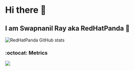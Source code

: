 # Hi there 👋
## I am Swapnanil Ray aka RedHatPanda 🐼
<!--
**redhatpanda/redhatpanda** is a ✨ _special_ ✨ repository because its `README.md` (this file) appears on your GitHub profile.

Here are some ideas to get you started:

- 🔭 I’m currently working on ...
- 🌱 I’m currently learning ...
- 👯 I’m looking to collaborate on ...
- 🤔 I’m looking for help with ...
- 💬 Ask me about ...
- 📫 How to reach me: ...
- 😄 Pronouns: ...
- ⚡ Fun fact: ...
-->    

![RedHatPanda GitHub stats](https://github-readme-stats.vercel.app/api?username=redhatpanda&show_icons=true&theme=radical)
### :octocat: Metrics
<img align="center" src="https://github-readme-streak-stats.herokuapp.com/?user=redhatpanda&theme=radical&custom_title=streak-stats&hide_border=true&layout=compact" /><br>
